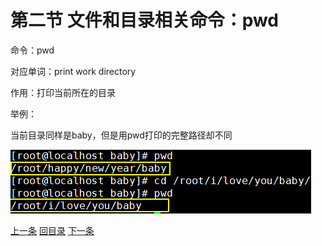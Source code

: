 # 第二节 文件和目录相关命令：pwd

命令：pwd

对应单词：print work directory

作用：打印当前所在的目录

举例：

当前目录同样是baby，但是用pwd打印的完整路径却不同

![images](images/img069.png)

[上一条](verse02-04-ls.html) [回目录](verse02-00-index.html) [下一条](verse02-06-touch.html)
